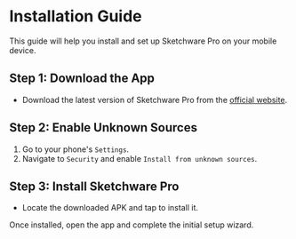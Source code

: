 # Installation Guide

This guide will help you install and set up Sketchware Pro on your mobile device.

## Step 1: Download the App
- Download the latest version of Sketchware Pro from the [official website](#).

## Step 2: Enable Unknown Sources
1. Go to your phone's `Settings`.
2. Navigate to `Security` and enable `Install from unknown sources`.

## Step 3: Install Sketchware Pro
- Locate the downloaded APK and tap to install it.

Once installed, open the app and complete the initial setup wizard.
